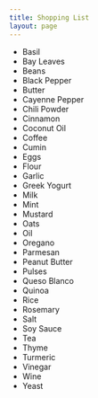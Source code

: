 ```yaml
---
title: Shopping List
layout: page
---
```


- Basil
- Bay Leaves
- Beans
- Black Pepper
- Butter
- Cayenne Pepper
- Chili Powder
- Cinnamon
- Coconut Oil
- Coffee
- Cumin 
- Eggs
- Flour
- Garlic
- Greek Yogurt
- Milk
- Mint
- Mustard
- Oats
- Oil
- Oregano
- Parmesan
- Peanut Butter
- Pulses
- Queso Blanco
- Quinoa
- Rice
- Rosemary
- Salt
- Soy Sauce
- Tea
- Thyme
- Turmeric
- Vinegar
- Wine
- Yeast
